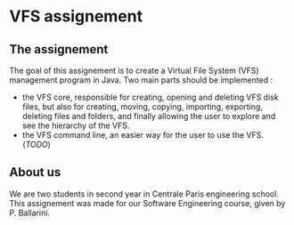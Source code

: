 VFS assignement
===
## The assignement
The goal of this assignement is to create a Virtual File System (VFS) management program in Java.
Two main parts should be implemented :

* the VFS core, responsible for creating, opening and deleting VFS disk files, but also for creating, moving, copying, importing, exporting, deleting files and folders, and finally allowing the user to explore and see the hierarchy of the VFS.
* the VFS command line, an easier way for the user to use the VFS. (*TODO*)

## About us
We are two students in second year in Centrale Paris engineering school. This assignement was made for our Software Engineering course, given by P. Ballarini.

